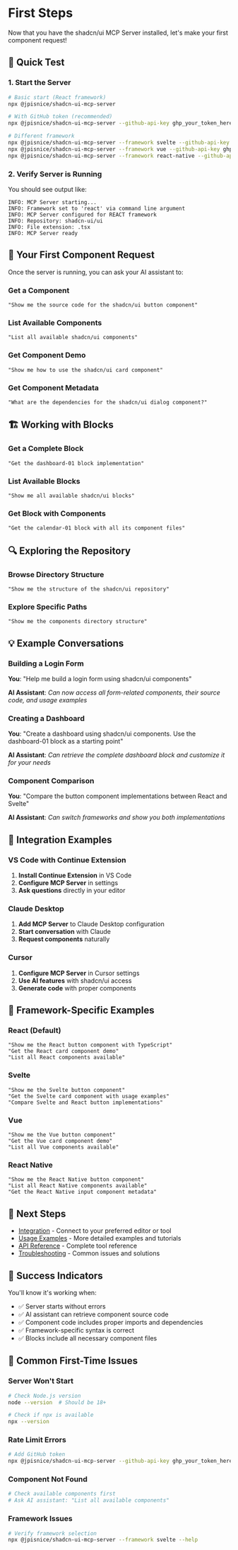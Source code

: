 # First Steps

Now that you have the shadcn/ui MCP Server installed, let's make your first component request!

## 🚀 Quick Test

### 1. Start the Server

```bash
# Basic start (React framework)
npx @jpisnice/shadcn-ui-mcp-server

# With GitHub token (recommended)
npx @jpisnice/shadcn-ui-mcp-server --github-api-key ghp_your_token_here

# Different framework
npx @jpisnice/shadcn-ui-mcp-server --framework svelte --github-api-key ghp_your_token_here
npx @jpisnice/shadcn-ui-mcp-server --framework vue --github-api-key ghp_your_token_here
npx @jpisnice/shadcn-ui-mcp-server --framework react-native --github-api-key ghp_your_token_here
```

### 2. Verify Server is Running

You should see output like:
```
INFO: MCP Server starting...
INFO: Framework set to 'react' via command line argument
INFO: MCP Server configured for REACT framework
INFO: Repository: shadcn-ui/ui
INFO: File extension: .tsx
INFO: MCP Server ready
```

## 🎯 Your First Component Request

Once the server is running, you can ask your AI assistant to:

### Get a Component

```
"Show me the source code for the shadcn/ui button component"
```

### List Available Components

```
"List all available shadcn/ui components"
```

### Get Component Demo

```
"Show me how to use the shadcn/ui card component"
```

### Get Component Metadata

```
"What are the dependencies for the shadcn/ui dialog component?"
```

## 🏗️ Working with Blocks

### Get a Complete Block

```
"Get the dashboard-01 block implementation"
```

### List Available Blocks

```
"Show me all available shadcn/ui blocks"
```

### Get Block with Components

```
"Get the calendar-01 block with all its component files"
```

## 🔍 Exploring the Repository

### Browse Directory Structure

```
"Show me the structure of the shadcn/ui repository"
```

### Explore Specific Paths

```
"Show me the components directory structure"
```

## 💡 Example Conversations

### Building a Login Form

**You**: "Help me build a login form using shadcn/ui components"

**AI Assistant**: *Can now access all form-related components, their source code, and usage examples*

### Creating a Dashboard

**You**: "Create a dashboard using shadcn/ui components. Use the dashboard-01 block as a starting point"

**AI Assistant**: *Can retrieve the complete dashboard block and customize it for your needs*

### Component Comparison

**You**: "Compare the button component implementations between React and Svelte"

**AI Assistant**: *Can switch frameworks and show you both implementations*

## 🔧 Integration Examples

### VS Code with Continue Extension

1. **Install Continue Extension** in VS Code
2. **Configure MCP Server** in settings
3. **Ask questions** directly in your editor

### Claude Desktop

1. **Add MCP Server** to Claude Desktop configuration
2. **Start conversation** with Claude
3. **Request components** naturally

### Cursor

1. **Configure MCP Server** in Cursor settings
2. **Use AI features** with shadcn/ui access
3. **Generate code** with proper components

## 🎨 Framework-Specific Examples

### React (Default)

```
"Show me the React button component with TypeScript"
"Get the React card component demo"
"List all React components available"
```

### Svelte

```
"Show me the Svelte button component"
"Get the Svelte card component with usage examples"
"Compare Svelte and React button implementations"
```

### Vue

```
"Show me the Vue button component"
"Get the Vue card component demo"
"List all Vue components available"
```

### React Native

```
"Show me the React Native button component"
"List all React Native components available"
"Get the React Native input component metadata"
```

## 🔗 Next Steps

- [Integration](../integration/) - Connect to your preferred editor or tool
- [Usage Examples](../usage/) - More detailed examples and tutorials
- [API Reference](../api/) - Complete tool reference
- [Troubleshooting](../troubleshooting/) - Common issues and solutions

## 🎯 Success Indicators

You'll know it's working when:

- ✅ Server starts without errors
- ✅ AI assistant can retrieve component source code
- ✅ Component code includes proper imports and dependencies
- ✅ Framework-specific syntax is correct
- ✅ Blocks include all necessary component files

## 🐛 Common First-Time Issues

### Server Won't Start
```bash
# Check Node.js version
node --version  # Should be 18+

# Check if npx is available
npx --version
```

### Rate Limit Errors
```bash
# Add GitHub token
npx @jpisnice/shadcn-ui-mcp-server --github-api-key ghp_your_token_here
```

### Component Not Found
```bash
# Check available components first
# Ask AI assistant: "List all available components"
```

### Framework Issues
```bash
# Verify framework selection
npx @jpisnice/shadcn-ui-mcp-server --framework svelte --help
``` 
